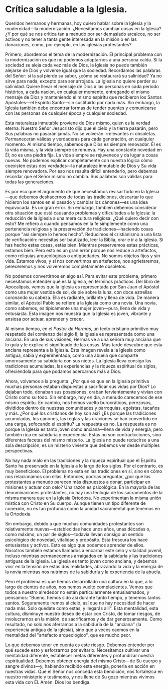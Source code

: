 # Crítica saludable a la Iglesia.  

Queridos hermanos y hermanas, hoy quiero hablar sobre la Iglesia y la modernidad—la modernización. ¿Necesitamos cambiar cosas en la Iglesia? ¿Y por qué se nos critica tan a menudo por ser demasiado arcaicos, no ser activos y no tener a tanta gente interesada en la misión o en las donaciones, como, por ejemplo, en las iglesias protestantes?

Primero, abordemos el tema de la modernización. El principal problema con la modernización es que no podemos adaptarnos a una persona caída. Si la sociedad se aleja cada vez más de Dios, la Iglesia no puede también alejarse de Dios y volverse igual que la sociedad. Recordamos las palabras del Señor: si la sal pierde su sabor, ¿cómo se restaurará su salinidad? Ya no sirve para nada, excepto para ser arrojada. La Iglesia no quiere perder su salinidad. Quiere llevar el mensaje de Dios a las personas en cada período histórico, a cada nación, en cualquier momento, entregando el mismo mensaje de Dios y manteniendo el mismo espíritu que recibieron los Santos Apóstoles—el Espíritu Santo—sin sustituirlo por nada más. Sin embargo, la Iglesia también debe encontrar formas de tender puentes y comunicarse con las personas de cualquier época y cualquier sociedad.

Esta naturaleza inmutable proviene de Dios mismo, quien es la verdad eterna. Nuestro Señor Jesucristo dijo que el cielo y la tierra pasarán, pero Sus palabras no pasarán jamás. No se volverán irrelevantes ni obsoletas. Permanecerán válidas y verdaderas para cada generación, en cualquier momento. Al mismo tiempo, sabemos que Dios es siempre renovador. Él es la vida misma, y la vida siempre se renueva. Hay una constante novedad en Él; no es una piedra fija. La vida siempre se rejuvenece y da lugar a cosas nuevas. No podemos explicar completamente con nuestra lógica cómo coexisten estas dos verdades—la naturaleza inmutable de Dios y Su vida siempre renovadora. Por eso nos resulta difícil entenderlo, pero debemos recordar que el Señor mismo no cambia. Sus palabras son válidas para todas las generaciones.

Es por eso que el argumento de que necesitamos revisar todo en la Iglesia—que debemos deshacernos de todas las tradiciones, descartar lo que hicieron los santos en el pasado y cambiar los cánones—es una idea equivocada. Es un gran error. Sin embargo, también debemos considerar otra situación que está causando problemas y dificultades a la Iglesia: la reducción de la Iglesia a una mera cultura religiosa. ¿Qué quiero decir con esto? Me refiero a cuando pensamos en la fe simplemente como una pertenencia religiosa y la preservación de tradiciones—haciendo cosas porque "así siempre lo hemos hecho". Reducimos el cristianismo a una lista de verificación: necesitas ser bautizado, leer la Biblia, orar e ir a la iglesia. Si has hecho estas cosas, estás bien. Mientras preservemos estas prácticas, estamos bien. Pero esto es un gran error porque nos reduce a artefactos, como reliquias arqueológicas o antigüedades. No somos objetos fijos y sin vida. Estamos vivos, y si nos convertimos en artefactos, nos agrietaremos, pereceremos y nos volveremos completamente obsoletos.

No podemos convertirnos en algo así. Para evitar este problema, primero necesitamos entender qué es la Iglesia, en términos prácticos. Del libro de Apocalipsis, vemos que la Iglesia es representada por San Juan el Apóstol como una mujer vestida de sol, de pie sobre la luna, con doce estrellas coronando su cabeza. Ella es radiante, brillante y llena de vida. De manera similar, el Apóstol Pablo se refiere a la Iglesia como una novia. Una novia, como sabemos, es típicamente una mujer joven—pura, llena de vida y entusiasta. Esta imagen nos muestra que la Iglesia es joven, vibrante y ansiosa por actuar, aprender y crecer.

Al mismo tiempo, en el *Pastor de Hermas*, un texto cristiano primitivo muy respetado del comienzo del siglo II, la Iglesia es representada como una anciana. En una de sus visiones, Hermas ve a una señora muy anciana que lo guía y le explica el significado de las cosas. Más tarde descubre que esta anciana representa a la Iglesia. Esta imagen revela a la Iglesia como antigua, sabia y experimentada, como una abuela que comparte amorosamente su sabiduría con sus nietos. La Iglesia lleva consigo las tradiciones acumuladas, las experiencias y la riqueza espiritual de siglos, ofreciéndola para que podamos acercarnos más a Dios.

Ahora, volvamos a la pregunta: ¿Por qué es que en la Iglesia primitiva muchas personas estaban dispuestas a sacrificar sus vidas por Dios? Lo dejaban todo, donaban sus posesiones, oraban fervientemente y vivían con Cristo como su todo. Sin embargo, hoy en día, a menudo carecemos de ese mismo espíritu. En cambio, nos hemos vuelto burocráticos, perezosos, divididos dentro de nuestras comunidades y parroquias, egoístas, tacaños y más. ¿Por qué los cristianos de hoy son así? ¿Es porque las tradiciones acumuladas, los cánones, las reglas y las oraciones se han convertido en una carga, sofocando el espíritu? La respuesta es no. La respuesta es no porque la Iglesia es tanto joven como anciana—llena de vida y energía, pero también rica en sabiduría y experiencia. Estas no son contradicciones, sino diferentes facetas del mismo misterio. La Iglesia no puede reducirse a una sola descripción; es un misterio viviente que debemos ver desde múltiples perspectivas.

No hay nada malo en las tradiciones y la riqueza espiritual que el Espíritu Santo ha preservado en la Iglesia a lo largo de los siglos. Por el contrario, es muy beneficioso. El problema no está en las tradiciones en sí, sino en cómo nos relacionamos con ellas. Entonces, podrías preguntar, ¿por qué los protestantes a menudo parecen más dispuestos a donar, participar en misiones y actuar con celo? Una razón es psicológica. En la mayoría de las denominaciones protestantes, no hay una teología de los sacramentos de la misma manera que en la Iglesia Ortodoxa. No experimentan la misma unión mística con Cristo en Su cuerpo. Aunque tienen un tipo diferente de conexión, no es tan profunda como la unidad sacramental que tenemos en la Ortodoxia.

Sin embargo, debido a que muchas comunidades protestantes son relativamente nuevas—establecidas hace unos años, unas décadas o, como máximo, un par de siglos—todavía llevan consigo un sentido psicológico de novedad, vitalidad y propósito. Esta frescura los hace entusiastas y activos. Esto es algo que podemos aprender de ellos. Nosotros también estamos llamados a encarnar este celo y vitalidad juvenil, incluso mientras permanecemos arraigados en la sabiduría y las tradiciones antiguas de la Iglesia. La Iglesia es tanto joven como anciana, y debemos vivir en la tensión de estas dos realidades, abrazando la vida y la energía de la novia mientras nos nutrimos de la sabiduría y la experiencia de la abuela.

Pero el problema es que hemos desarrollado una cultura en la que, a lo largo de cientos de años, nos hemos vuelto complacientes. Vemos que todos a nuestro alrededor no están particularmente entusiasmados, y pensamos: "Bueno, hemos sido así durante tanto tiempo, y tenemos tantos santos. Seguramente iremos al cielo, así que no hay necesidad de hacer nada más. Solo quédate como estás, y llegarás allí". Esta mentalidad, esta cultura, disminuye nuestro deseo de estar con Cristo, de tomar riesgos, de involucrarnos en la misión, de sacrificarnos y de dar generosamente. Como resultado, no solo nos aferramos a la sabiduría de la "anciana" (la experiencia antigua de la iglesia), sino que a veces caemos en la mentalidad del "artefacto arqueológico", que es mucho peor.

Lo que debemos tener en cuenta es este riesgo. Debemos entender por qué sucede esto y esforzarnos por evitarlo. Necesitamos cultivar una mentalidad diferente, establecer metas diferentes y profundizar nuestra espiritualidad. Debemos obtener energía del mismo Cristo—de Su cuerpo y sangre divinos—y, habiendo recibido esta energía, ponerla en acción en nuestras vidas. Que el Señor nos conceda esta bendición, nos fortalezca en nuestro ministerio y testimonio, y nos llene de Su gozo mientras vivimos esta vida con Él. Amén. Dios los bendiga.

